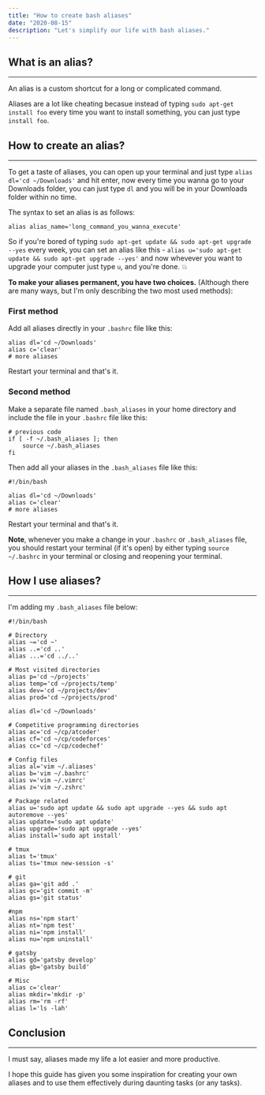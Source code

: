 ```yaml
---
title: "How to create bash aliases"
date: "2020-08-15"
description: "Let's simplify our life with bash aliases."
---
```


## What is an alias?

---

An alias is a custom shortcut for a long or complicated command.

Aliases are a lot like cheating becasue instead of typing `sudo apt-get install foo` every time you want to install something, you can just type `install foo`.

## How to create an alias?

---

To get a taste of aliases, you can open up your terminal and just type `alias dl='cd ~/Downloads'` and hit enter, now every time you wanna go to your Downloads folder, you can just type `dl` and you will be in your Downloads folder within no time.

The syntax to set an alias is as follows:

```shell
alias alias_name='long_command_you_wanna_execute'
```

So if you're bored of typing `sudo apt-get update && sudo apt-get upgrade --yes` every week, you can set an alias like this - `alias u='sudo apt-get update && sudo apt-get upgrade --yes'` and now whevever you want to upgrade your computer just type `u`, and you're done. 💥

**To make your aliases permanent, you have two choices.** (Although there are many ways, but I'm only describing the two most used methods):

### First method

Add all aliases directly in your `.bashrc` file like this:

```shell
alias dl='cd ~/Downloads'
alias c='clear'
# more aliases
```

Restart your terminal and that's it.

### Second method

Make a separate file named `.bash_aliases` in your home directory and include the file in your `.bashrc` file like this:

```shell
# previous code
if [ -f ~/.bash_aliases ]; then
	source ~/.bash_aliases
fi
```

Then add all your aliases in the `.bash_aliases` file like this:

```shell
#!/bin/bash

alias dl='cd ~/Downloads'
alias c='clear'
# more aliases
```

Restart your terminal and that's it.

**Note**, whenever you make a change in your `.bashrc` or `.bash_aliases` file, you should restart your terminal (if it's open) by either typing `source ~/.bashrc` in your terminal or closing and reopening your terminal.

## How I use aliases?

---

I'm adding my `.bash_aliases` file below:

```shell
#!/bin/bash

# Directory
alias ~='cd ~'
alias ..='cd ..'
alias ...='cd ../..'

# Most visited directories
alias p='cd ~/projects'
alias temp='cd ~/projects/temp'
alias dev='cd ~/projects/dev'
alias prod='cd ~/projects/prod'

alias dl='cd ~/Downloads'

# Competitive programming directories
alias ac='cd ~/cp/atcoder'
alias cf='cd ~/cp/codeforces'
alias cc='cd ~/cp/codechef'

# Config files
alias al='vim ~/.aliases'
alias b='vim ~/.bashrc'
alias v='vim ~/.vimrc'
alias z='vim ~/.zshrc'

# Package related
alias u='sudo apt update && sudo apt upgrade --yes && sudo apt autoremove --yes'
alias update='sudo apt update'
alias upgrade='sudo apt upgrade --yes'
alias install='sudo apt install'

# tmux
alias t='tmux'
alias ts='tmux new-session -s'

# git
alias ga='git add .'
alias gc='git commit -m'
alias gs='git status'

#npm
alias ns='npm start'
alias nt='npm test'
alias ni='npm install'
alias nu='npm uninstall'

# gatsby
alias gd='gatsby develop'
alias gb='gatsby build'

# Misc
alias c='clear'
alias mkdir='mkdir -p'
alias rm='rm -rf'
alias l='ls -lah'
```

## Conclusion

---

I must say, aliases made my life a lot easier and more productive.

I hope this guide has given you some inspiration for creating your own aliases and to use them effectively during daunting tasks (or any tasks).
